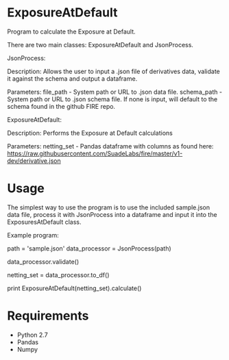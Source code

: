 # ExposureAtDefault
Program to calculate the Exposure at Default.

There are two main classes: ExposureAtDefault and JsonProcess. 

JsonProcess:

Description: Allows the user to input a .json file of derivatives data, validate it against the schema and output a dataframe.

Parameters: file_path - System path or URL to .json data file.
            schema_path - System path or URL to .json schema file. If none is input, will default to the schema found in the github FIRE repo.
            
ExposureAtDefault:

Description: Performs the Exposure at Default calculations

Parameters: netting_set - Pandas dataframe with columns as found here: https://raw.githubusercontent.com/SuadeLabs/fire/master/v1-dev/derivative.json

# Usage 

The simplest way to use the program is to use the included sample.json data file, process it with JsonProcess into a dataframe and input it into the ExposuresAtDefault class.

Example program: 

path = 'sample.json'
data_processor = JsonProcess(path)

data_processor.validate() 

netting_set = data_processor.to_df()

print ExposureAtDefault(netting_set).calculate()

# Requirements

* Python 2.7
* Pandas
* Numpy 
